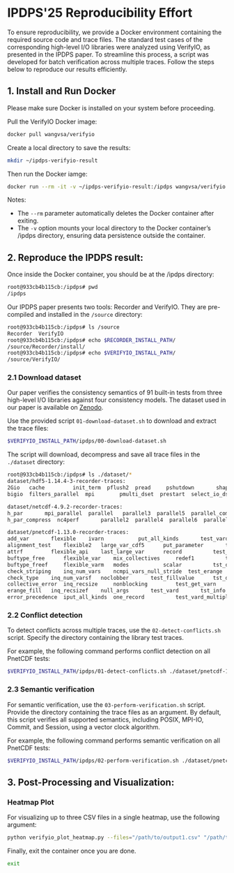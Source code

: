 # IPDPS'25 Reproducibility Effort

To ensure reproducibility, we provide a Docker environment containing the required source code and trace files. The standard test cases of the corresponding high-level I/O libraries were analyzed using VerifyIO, as presented in the IPDPS paper. To streamline this process, a script was developed for batch verification across multiple traces. Follow the steps below to reproduce our results efficiently.

## 1. Install and Run Docker

Please make sure Docker is installed on your system before proceeding.

Pull the VerifyIO Docker image:
```bash
docker pull wangvsa/verifyio
```

Create a local directory to save the results:
```bash
mkdir ~/ipdps-verifyio-result
```

Then run the Docker iamge:
```bash
docker run --rm -it -v ~/ipdps-verifyio-result:/ipdps wangvsa/verifyio /bin/bash
```

Notes:
- The `--rm` parameter automatically deletes the Docker container after exiting.
- The `-v` option mounts your local directory to the Docker container’s /ipdps directory, ensuring data persistence outside the container.


## 2. Reproduce the IPDPS result:

Once inside the Docker container, you should be at the /ipdps directory:

```bash
root@933cb4b115cb:/ipdps# pwd
/ipdps
```

Our IPDPS paper presents two tools: Recorder and VerifyIO. They are pre-compiled and installed in the `/source` directory:

```bash
root@933cb4b115cb:/ipdps# ls /source
Recorder  VerifyIO
root@933cb4b115cb:/ipdps# echo $RECORDER_INSTALL_PATH/
/source/Recorder/install/
root@933cb4b115cb:/ipdps# echo $VERIFYIO_INSTALL_PATH/
/source/VerifyIO/
```

### 2.1 Download dataset

Our paper verifies the consistency semantics of 91 built-in tests from three high-level I/O libraries against four consistency models.
The dataset used in our paper is available on [Zenodo](https://doi.org/10.5281/zenodo.14553174).

Use the provided script `01-download-dataset.sh` to download and extract the trace files:
```bash
$VERIFYIO_INSTALL_PATH/ipdps/00-download-dataset.sh
```

The script will download, decompress and save all trace files in the `./dataset` directory:
```bash
root@933cb4b115cb:/ipdps# ls ./dataset/*
dataset/hdf5-1.14.4-3-recorder-traces:
2Gio   cache		 init_term  pflush2	 pread	   pshutdown	   shapesame  vfd
bigio  filters_parallel  mpi	    pmulti_dset  prestart  select_io_dset  testphdf5

dataset/netcdf-4.9.2-recorder-traces:
h_par		mpi_parallel  parallel	 parallel3  parallel5  parallel_compress  quantize_par
h_par_compress	nc4perf       parallel2  parallel4  parallel6  parallel_zlib	  simplerw_coll_r

dataset/pnetcdf-1.13.0-recorder-traces:
add_var		  flexible	  ivarn			  put_all_kinds       test_vard_rec	tst_redefine
alignment_test	  flexible2	  large_var_cdf5	  put_parameter       test_vardf	tst_symlink
attrf		  flexible_api	  last_large_var	  record	      test_vardf90	tst_vars_fill
buftype_free	  flexible_var	  mix_collectives	  redef1	      test_varm		tst_version
buftype_freef	  flexible_varm   modes			  scalar	      tst_def_var_fill	varn_contig
check_striping	  inq_num_vars	  ncmpi_vars_null_stride  test_erange	      tst_del_attr	varn_int
check_type	  inq_num_varsf   noclobber		  test_fillvalue      tst_dimsizes	varn_intf
collective_error  inq_recsize	  nonblocking		  test_get_varn       tst_free_comm	varn_real
erange_fill	  inq_recsizef	  null_args		  test_vard	      tst_info		vectors
error_precedence  iput_all_kinds  one_record		  test_vard_multiple  tst_max_var_dims
```

### 2.2 Conflict detection

To detect conflicts across multiple traces, use the `02-detect-conflicts.sh` script. Specify the directory containing the library test traces.

For example, the following command performs conflict detection on all PnetCDF tests:
```bash
$VERIFYIO_INSTALL_PATH/ipdps/01-detect-conflicts.sh ./dataset/pnetcdf-1.13.0-recorder-traces
```

### 2.3 Semantic verification

For semantic verification, use the `03-perform-verification.sh` script. Provide the directory containing the trace files as an argument.
By default, this script verifies all supported semantics, including POSIX, MPI-IO, Commit, and Session, using a vector clock algorithm.

For example, the following command performs semantic verification on all PnetCDF tests:
```bash
$VERIFYIO_INSTALL_PATH/ipdps/02-perform-verification.sh ./dataset/pnetcdf-1.13.0-recorder-traces
```

## 3. Post-Processing and Visualization:

### Heatmap Plot

For visualizing up to three CSV files in a single heatmap, use the following argument:

```bash
python verifyio_plot_heatmap.py --files="/path/to/output1.csv" "/path/to/output2.csv" "/path/to/output3.csv"
```

Finally, exit the container once you are done.

```bash
exit
```
